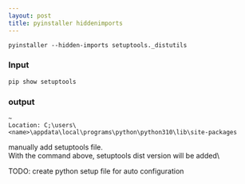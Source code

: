 ```yaml
---
layout: post
title: pyinstaller hiddenimports
---
```


`pyinstaller --hidden-imports setuptools._distutils`

### Input
`pip show setuptools`
### output
```
~
Location: C;\users\<name>\appdata\local\programs\python\python310\lib\site-packages
```

manually add setuptools file.\
With the command above, setuptools dist version will be added\

TODO: create python setup file for auto configuration